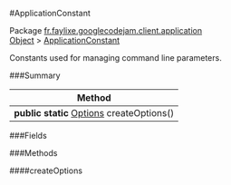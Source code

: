 #ApplicationConstant

Package [fr.faylixe.googlecodejam.client.application](https://github.com/Faylixe/googlecodejam-client/blob/master/fr/faylixe/googlecodejam/client/application)<br>
[Object]() > [ApplicationConstant](https://github.com/Faylixe/googlecodejam-client/blob/master/javadoc/fr/faylixe/googlecodejam/client/application/ApplicationConstant.md)

<p>Constants used for managing command
 line parameters.</p>

###Summary


| Method |
| --- |
| **public static** [Options]() createOptions() |

###Fields


###Methods

####createOptions


